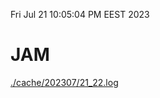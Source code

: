 Fri Jul 21 10:05:04 PM EEST 2023
# JAM
<a href='./cache/202307/21_22.log'>./cache/202307/21_22.log</a>
